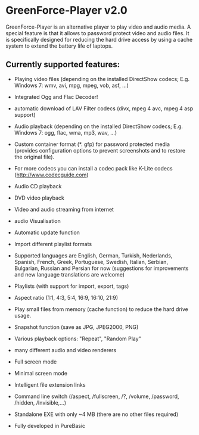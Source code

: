 # GreenForce-Player v2.0

GreenForce-Player is an alternative player to play video and audio media. A special feature is that it allows to password protect video and audio files. 
It is specifically designed for reducing the hard drive access by using a cache system to extend the battery life of laptops. 

Currently supported features: 
-----------------------------
- Playing video files (depending on the installed DirectShow codecs; E.g. Windows 7: wmv, avi, mpg, mpeg, vob, asf, ...) 
- Integrated Ogg and Flac Decoder!
- automatic download of LAV Filter codecs (divx, mpeg 4 avc, mpeg 4 asp support)
- Audio playback (depending on the installed DirectShow codecs; E.g. Windows 7: ogg, flac, wma, mp3, wav, ...) 
- Custom container format (*. gfp) for password protected media (provides configuration options to prevent screenshots and to restore the original file). 
- For more codecs you can install a codec pack like K-Lite codecs (http://www.codecguide.com)
- Audio CD playback 
- DVD video playback 
- Video and audio streaming from internet
- audio Visualisation
- Automatic update function
- Import different playlist formats

- Supported languages are English, German, Turkish, Nederlands, Spanish, French, Greek, Portuguese, Swedish, Italian, Serbian, Bulgarian, Russian and Persian for now (suggestions for improvements and new language translations are welcome) 
- Playlists (with support for import, export, tags) 
- Aspect ratio (1:1, 4:3, 5:4, 16:9, 16:10, 21:9) 
- Play small files from memory (cache function) to reduce the hard drive usage. 
- Snapshot function (save as JPG, JPEG2000, PNG) 
- Various playback options: "Repeat", "Random Play" 
- many different audio and video renderers 
- Full screen mode
- Minimal screen mode
- Intelligent file extension links 
- Command line switch (/aspect, /fullscreen, /?, /volume, /password, /hidden, /Invisible,...) 
- Standalone EXE with only ~4 MB (there are no other files required) 
- Fully developed in PureBasic 
